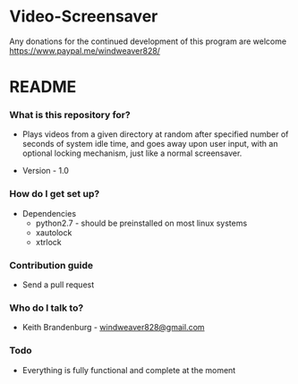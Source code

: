 # Video-Screensaver


Any donations for the continued development of this program are welcome
https://www.paypal.me/windweaver828/

# README #

### What is this repository for? ###

* Plays videos from a given directory at random after specified number of seconds of system idle time, and goes away upon user input, with an optional locking mechanism, just like a normal screensaver.

* Version - 1.0

### How do I get set up? ###

* Dependencies
    - python2.7 - should be preinstalled on most linux systems
    - xautolock
    - xtrlock
### Contribution guide

* Send a pull request

### Who do I talk to? ###

* Keith Brandenburg - windweaver828@gmail.com

### Todo ###

* Everything is fully functional and complete at the moment
